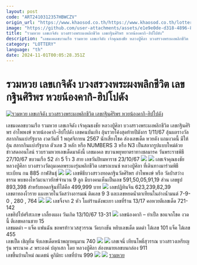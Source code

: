 ```yaml
---
layout: post
code: "ART2410312357HBWCZV"
origin_url: "https://www.khaosod.co.th/https://www.khaosod.co.th/lottery/news_9485343"
image: "https://github.com/user-attachments/assets/e1e9e0de-d318-4896-8220-288c74886920"
title: "รวมหวย เลขเกจิดัง บวงสรวงพระผงพลิกชีวิต เลขกฐินศิริพร หวยน้องคากิ-ฮิปโปดัง"
description: "เลขมงคลขบวนเรือ รวมหวย เลขเกจิดัง เจ้าคุณธงชัย หลวงปู่ศิลา บวงสรวงพระผงพลิกชีวิต เลขกฐินศิริพร อำไพพงษ์ หวยน้องคากิ-ฮิปโปดัง เลขคนบันเทิง"
category: "LOTTERY"
language: "th"
date: 2024-11-01T00:05:28.351Z
---
```


# รวมหวย เลขเกจิดัง บวงสรวงพระผงพลิกชีวิต เลขกฐินศิริพร หวยน้องคากิ-ฮิปโปดัง

[![รวมหวย เลขเกจิดัง บวงสรวงพระผงพลิกชีวิต เลขกฐินศิริพร หวยน้องคากิ-ฮิปโปดัง](https://www.khaosod.co.th/wpapp/uploads/2024/11/lottoall11167111679998888888.jpg "รวมหวย เลขเกจิดัง บวงสรวงพระผงพลิกชีวิต เลขกฐินศิริพร หวยน้องคากิ-ฮิปโปดัง")](https://www.khaosod.co.th/wpapp/uploads/2024/11/lottoall11167111679998888888.jpg)

เลขมงคลขบวนเรือ รวมหวย เลขเกจิดัง เจ้าคุณธงชัย หลวงปู่ศิลา บวงสรวงพระผงพลิกชีวิต เลขกฐินศิริพร อำไพพงษ์ หวยน้องคากิ-ฮิปโปดัง เลขคนบันเทิง
ลุ้นรวยโค้งสุดท้ายปีมังกร 1/11/67 ลุ้นผลรางวัลสลากกินแบ่งรัฐบาล งวดวันที่ 1 พฤศจิกายน 2567 นักเสี่ยงโชค ส่องเลขเด็ด หวยดัง แถมงวดนี้ มีให้ลุ้น สลากกินแบ่งรัฐบาล ตัวเลข 3 หลัก หรือ NUMBERS 3 หรือ N3 เป็นสลากรูปแบบใหม่ด้วย ข่าวสดออนไลน์ รวบรวมหวยเลขเด็ดมาดังนี้
เลขมงคล ขบวนพยุหยาตราทางชลมารค วันพระราชพิธี 27/10/67 ขบวนเรือ 52 ลำ 5 ริ้ว 3 สาย เลขวันปิยมหาราช 23/10/67
[![](https://www.khaosod.co.th/wpapp/uploads/2024/11/lottoall1116711.jpeg)](https://www.khaosod.co.th/wpapp/uploads/2024/11/lottoall1116711.jpeg)
[![](https://www.khaosod.co.th/wpapp/uploads/2024/11/lottoall1116712.jpeg)](https://www.khaosod.co.th/wpapp/uploads/2024/11/lottoall1116712.jpeg)
เลขเจ้าคุณธงชัย หลวงปู่ศิลา บวงสรวงวัตถุมงคลพระผงรุ่นพลิกชีวิต เลขรถเบนซ์ หลวงปู่ศิลา ที่เดินทางมาร่วมพิธี ทะเบียน กน 885 กาฬสินธุ์
[![](https://www.khaosod.co.th/wpapp/uploads/2024/11/lottoall111673.jpg)](https://www.khaosod.co.th/wpapp/uploads/2024/11/lottoall111673.jpg)
[![](https://www.khaosod.co.th/wpapp/uploads/2024/11/lottoall111677.jpg)](https://www.khaosod.co.th/wpapp/uploads/2024/11/lottoall111677.jpg)
เลขพิธีบวงสรวงทอดกฐินวัดศิริพร อำไพพงษ์ หรือ วัดป่าสว่างธรรม พบของไหว้มะนาวยักษ์จำนวน 9 ลูก มีบางคนเห็นเป็นเลข 591,50,05,91,19 ส่วน เลขธูป 893,398 สำหรับยอดกฐินที่ได้คือ 499,999 บาท
[![](https://www.khaosod.co.th/wpapp/uploads/2024/11/lottoall111674.jpg)](https://www.khaosod.co.th/wpapp/uploads/2024/11/lottoall111674.jpg)
เลขปฏิทินจีน 623,239,82,39  
เลขตาทองงิ้วราย แผงหวยในวัดสว่างอารมณ์ ติดเลข 9 3 และเลขหยดน้ำตาเทียนในอ่างน้ำมนต์ 7-9-0 , 280 , 764
[![](https://www.khaosod.co.th/wpapp/uploads/2024/11/lottoall111676.jpg)](https://www.khaosod.co.th/wpapp/uploads/2024/11/lottoall111676.jpg)
[![](https://www.khaosod.co.th/wpapp/uploads/2024/11/lottoall111675.jpg)](https://www.khaosod.co.th/wpapp/uploads/2024/11/lottoall111675.jpg)
เลขจิ้งจก 2 หัว โผล่ร้านดังพะเยา เลขที่ร้าน 13/17 คอหวยตีเลขเด็ด 721-142  
เลขฮิปโปศรีสะเกษ เกลี้ยงแผง วันเกิด 13/10/67 13-31
[![](https://www.khaosod.co.th/wpapp/uploads/2024/11/lottoall111671.jpg)](https://www.khaosod.co.th/wpapp/uploads/2024/11/lottoall111671.jpg)
เลขน้องคากิ – ย่าเปิ้ล ขอแจกโชค งวดนี้ ตีเลขหลานชาย 15  
เลขมดดำ – แจ็ค แฟนฉัน ขอพรท้าวเวสสุวรรณ วัดบางชัน หยิบเลขเด็ด มดดำ ได้เลข 101 แจ็ค ได้เลข 455  
เลขเป็ด เชิญยิ้ม จับเลขเด็ดหน้าพญาหนุมาน 740
[![](https://www.khaosod.co.th/wpapp/uploads/2024/11/lottoall111679.jpg)](https://www.khaosod.co.th/wpapp/uploads/2024/11/lottoall111679.jpg)
[![](https://www.khaosod.co.th/wpapp/uploads/2024/11/lottoall111678.jpg)](https://www.khaosod.co.th/wpapp/uploads/2024/11/lottoall111678.jpg)
เลขเจนี่ เทียนโพธิ์สุวรรณ บวงสรวงเหรียญรุ่น พระนาค ๕ พระองค์ ปลุกเสก โดย หลวงปู่ศิลา ส่องหมายเลขบนกล่อง 911  
เลขขึ้นบ้านใหม่ ณเดชน์ คูกิมิยะ เลขที่บ้าน 999
[![](https://www.khaosod.co.th/wpapp/uploads/2024/11/lottoall1116715.jpg)](https://www.khaosod.co.th/wpapp/uploads/2024/11/lottoall1116715.jpg)
[![](https://www.khaosod.co.th/wpapp/uploads/2024/11/lottoall1116716.jpg)](https://www.khaosod.co.th/wpapp/uploads/2024/11/lottoall1116716.jpg)
[รวมหวย](https://www.khaosod.co.th/lottery)